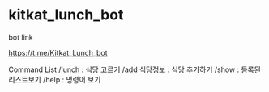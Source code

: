 # kitkat_lunch_bot

bot link

https://t.me/Kitkat_Lunch_bot

Command List
/lunch : 식당 고르기
/add 식당정보 : 식당 추가하기
/show : 등록된 리스트보기
/help : 명령어 보기

